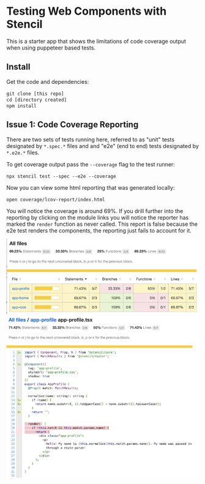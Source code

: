 # Testing Web Components with Stencil

This is a starter app that shows the limitations of code coverage output when
using puppeteer based tests.

## Install

Get the code and dependencies:

```
git clone [this repo]
cd [directory created]
npm install
```

## Issue 1: Code Coverage Reporting

There are two sets of tests running here, referred to as "unit" tests
designated by `*.spec.*` files and and "e2e" (end to end) tests designated by
`*.e2e.*` files.


To get coverage output pass the `--coverage` flag to the test runner:

```
npx stencil test --spec --e2e --coverage
```

Now you can view some html reporting that was generated locally:

```
open coverage/lcov-report/index.html
```

You will notice the coverage is around 69%.  If you drill further into the
reporting by clicking on the module links you will notice the reporter has
marked the `render` function as never called. This report is false because the
e2e test renders the components, the reporting just fails to account for it.

![istanbul report](./docs/assets/istanbul-report.png)
![render not called](./docs/assets/render-not-called.png)

